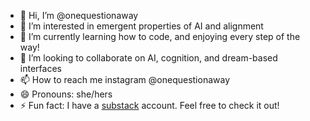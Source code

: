 - 👋 Hi, I’m @onequestionaway
- 👀 I’m interested in emergent properties of AI and alignment
- 🌱 I’m currently learning how to code, and enjoying every step of the way!
- 💞️ I’m looking to collaborate on AI, cognition, and dream-based interfaces
- 📫 How to reach me instagram @onequestionaway
- 😄 Pronouns: she/hers
- ⚡ Fun fact: I have a [substack](https://open.substack.com/pub/onequestionaway/p/self-reflection-in-the-age-of-ai?r=5gua77&utm_campaign=post&utm_medium=web) account. Feel free to check it out!

<!---
onequestionaway/onequestionaway is a ✨ special ✨ repository because its `README.md` (this file) appears on your GitHub profile.
You can click the Preview link to take a look at your changes.
--->
